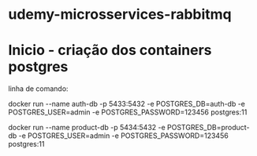 # udemy-microsservices-rabbitmq

# Inicio - criação dos containers postgres

linha de comando: 

docker run --name auth-db -p 5433:5432 -e POSTGRES_DB=auth-db -e POSTGRES_USER=admin -e POSTGRES_PASSWORD=123456 postgres:11

docker run --name product-db -p 5434:5432 -e POSTGRES_DB=product-db -e POSTGRES_USER=admin -e POSTGRES_PASSWORD=123456 postgres:11
